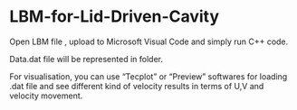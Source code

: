 # LBM-for-Lid-Driven-Cavity

Open LBM file , upload to Microsoft Visual Code and simply run C++ code.

Data.dat file will be represented in folder.

For visualisation, you can use “Tecplot” or “Preview” softwares for loading .dat file and see different kind of velocity results in terms of U,V and velocity movement.
